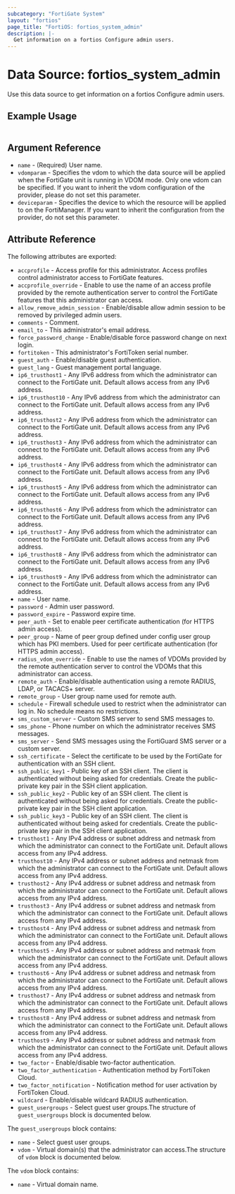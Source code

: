```yaml
---
subcategory: "FortiGate System"
layout: "fortios"
page_title: "FortiOS: fortios_system_admin"
description: |-
  Get information on a fortios Configure admin users.
---
```


# Data Source: fortios_system_admin
Use this data source to get information on a fortios Configure admin users.


## Example Usage

```hcl

```

## Argument Reference

* `name` - (Required) User name.
* `vdomparam` - Specifies the vdom to which the data source will be applied when the FortiGate unit is running in VDOM mode. Only one vdom can be specified. If you want to inherit the vdom configuration of the provider, please do not set this parameter.
* `deviceparam` - Specifies the device to which the resource will be applied to on the FortiManager. If you want to inherit the configuration from the provider, do not set this parameter.

## Attribute Reference

The following attributes are exported:

* `accprofile` - Access profile for this administrator. Access profiles control administrator access to FortiGate features.
* `accprofile_override` - Enable to use the name of an access profile provided by the remote authentication server to control the FortiGate features that this administrator can access.
* `allow_remove_admin_session` - Enable/disable allow admin session to be removed by privileged admin users.
* `comments` - Comment.
* `email_to` - This administrator's email address.
* `force_password_change` - Enable/disable force password change on next login.
* `fortitoken` - This administrator's FortiToken serial number.
* `guest_auth` - Enable/disable guest authentication.
* `guest_lang` - Guest management portal language.
* `ip6_trusthost1` - Any IPv6 address from which the administrator can connect to the FortiGate unit. Default allows access from any IPv6 address.
* `ip6_trusthost10` - Any IPv6 address from which the administrator can connect to the FortiGate unit. Default allows access from any IPv6 address.
* `ip6_trusthost2` - Any IPv6 address from which the administrator can connect to the FortiGate unit. Default allows access from any IPv6 address.
* `ip6_trusthost3` - Any IPv6 address from which the administrator can connect to the FortiGate unit. Default allows access from any IPv6 address.
* `ip6_trusthost4` - Any IPv6 address from which the administrator can connect to the FortiGate unit. Default allows access from any IPv6 address.
* `ip6_trusthost5` - Any IPv6 address from which the administrator can connect to the FortiGate unit. Default allows access from any IPv6 address.
* `ip6_trusthost6` - Any IPv6 address from which the administrator can connect to the FortiGate unit. Default allows access from any IPv6 address.
* `ip6_trusthost7` - Any IPv6 address from which the administrator can connect to the FortiGate unit. Default allows access from any IPv6 address.
* `ip6_trusthost8` - Any IPv6 address from which the administrator can connect to the FortiGate unit. Default allows access from any IPv6 address.
* `ip6_trusthost9` - Any IPv6 address from which the administrator can connect to the FortiGate unit. Default allows access from any IPv6 address.
* `name` - User name.
* `password` - Admin user password.
* `password_expire` - Password expire time.
* `peer_auth` - Set to enable peer certificate authentication (for HTTPS admin access).
* `peer_group` - Name of peer group defined under config user group which has PKI members. Used for peer certificate authentication (for HTTPS admin access).
* `radius_vdom_override` - Enable to use the names of VDOMs provided by the remote authentication server to control the VDOMs that this administrator can access.
* `remote_auth` - Enable/disable authentication using a remote RADIUS, LDAP, or TACACS+ server.
* `remote_group` - User group name used for remote auth.
* `schedule` - Firewall schedule used to restrict when the administrator can log in. No schedule means no restrictions.
* `sms_custom_server` - Custom SMS server to send SMS messages to.
* `sms_phone` - Phone number on which the administrator receives SMS messages.
* `sms_server` - Send SMS messages using the FortiGuard SMS server or a custom server.
* `ssh_certificate` - Select the certificate to be used by the FortiGate for authentication with an SSH client.
* `ssh_public_key1` - Public key of an SSH client. The client is authenticated without being asked for credentials. Create the public-private key pair in the SSH client application.
* `ssh_public_key2` - Public key of an SSH client. The client is authenticated without being asked for credentials. Create the public-private key pair in the SSH client application.
* `ssh_public_key3` - Public key of an SSH client. The client is authenticated without being asked for credentials. Create the public-private key pair in the SSH client application.
* `trusthost1` - Any IPv4 address or subnet address and netmask from which the administrator can connect to the FortiGate unit. Default allows access from any IPv4 address.
* `trusthost10` - Any IPv4 address or subnet address and netmask from which the administrator can connect to the FortiGate unit. Default allows access from any IPv4 address.
* `trusthost2` - Any IPv4 address or subnet address and netmask from which the administrator can connect to the FortiGate unit. Default allows access from any IPv4 address.
* `trusthost3` - Any IPv4 address or subnet address and netmask from which the administrator can connect to the FortiGate unit. Default allows access from any IPv4 address.
* `trusthost4` - Any IPv4 address or subnet address and netmask from which the administrator can connect to the FortiGate unit. Default allows access from any IPv4 address.
* `trusthost5` - Any IPv4 address or subnet address and netmask from which the administrator can connect to the FortiGate unit. Default allows access from any IPv4 address.
* `trusthost6` - Any IPv4 address or subnet address and netmask from which the administrator can connect to the FortiGate unit. Default allows access from any IPv4 address.
* `trusthost7` - Any IPv4 address or subnet address and netmask from which the administrator can connect to the FortiGate unit. Default allows access from any IPv4 address.
* `trusthost8` - Any IPv4 address or subnet address and netmask from which the administrator can connect to the FortiGate unit. Default allows access from any IPv4 address.
* `trusthost9` - Any IPv4 address or subnet address and netmask from which the administrator can connect to the FortiGate unit. Default allows access from any IPv4 address.
* `two_factor` - Enable/disable two-factor authentication.
* `two_factor_authentication` - Authentication method by FortiToken Cloud.
* `two_factor_notification` - Notification method for user activation by FortiToken Cloud.
* `wildcard` - Enable/disable wildcard RADIUS authentication.
* `guest_usergroups` - Select guest user groups.The structure of `guest_usergroups` block is documented below.

The `guest_usergroups` block contains:

* `name` - Select guest user groups.
* `vdom` - Virtual domain(s) that the administrator can access.The structure of `vdom` block is documented below.

The `vdom` block contains:

* `name` - Virtual domain name.
